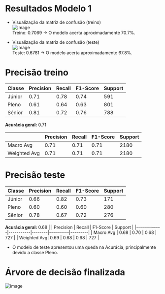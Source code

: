 # **Resultados Modelo 1**   

- Visualização da matriz de confusão (treino)     
![image](https://github.com/user-attachments/assets/f19ac1fc-0185-4ab2-b81e-66386512d32b)   
Treino: 0.7069 -> O modelo acerta aproximadamente 70.7%.     

- Visualização da matriz de confusão (teste)    
![image](https://github.com/user-attachments/assets/65fad542-c615-48e4-9a7f-afba329395a5)    
Teste: 0.6781 -> O modelo acerta aproximadamente 67.8%.    

# **Precisão treino**       

| Classe  | Precision | Recall | F1-Score | Support |
|---------|-----------|--------|----------|---------|
| Júnior  | 0.71      | 0.78   | 0.74     | 591     |
| Pleno   | 0.61      | 0.64   | 0.63     | 801     |
| Sênior  | 0.81      | 0.72   | 0.76     | 788     |    

**Acurácia geral:** 0.71

|             | Precision | Recall | F1-Score | Support |
|-------------|-----------|--------|----------|---------|
| Macro Avg   | 0.71      | 0.71   | 0.71     | 2180    |
| Weighted Avg| 0.71      | 0.71   | 0.71     | 2180    |

# **Precisão teste**  

| Classe  | Precision | Recall | F1-Score | Support |
|---------|-----------|--------|----------|---------|
| Júnior  | 0.66      | 0.82   | 0.73     | 171     |
| Pleno   | 0.60      | 0.60   | 0.60     | 280     |
| Sênior  | 0.78      | 0.67   | 0.72     | 276     |  

**Acurácia geral:** 0.68
|             | Precision | Recall | F1-Score | Support |
|-------------|-----------|--------|----------|---------|
| Macro Avg   | 0.68      | 0.70   | 0.68     | 727     |
| Weighted Avg| 0.69      | 0.68   | 0.68     | 727     |    

- O modelo de teste apresentou uma queda na Acurácia, principalmente devido a classe Pleno.

# **Árvore de decisão finalizada**    
![image](https://github.com/user-attachments/assets/9eb8cefa-9846-41b0-827b-67c7d6c287be)

